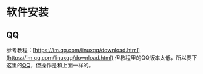 # 软件安装
## QQ
参考教程：[https://im.qq.com/linuxqq/download.html](https://im.qq.com/linuxqq/download.html)
但教程里的QQ版本太低，所以要下这里的[QQ](https://im.qq.com/linuxqq/index.shtml)，但操作是和上面一样的。